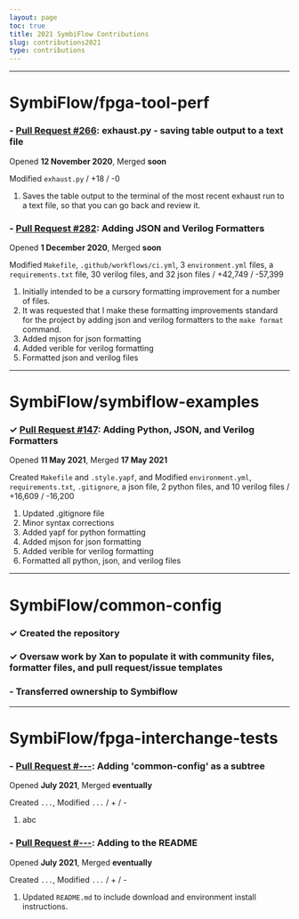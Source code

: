 ```yaml
---
layout: page
toc: true
title: 2021 SymbiFlow Contributions
slug: contributions2021
type: contributions
---
```


---

# SymbiFlow/fpga-tool-perf

### - [Pull Request #266](https://github.com/SymbiFlow/fpga-tool-perf/pull/266): exhaust.py - saving table output to a text file
Opened __12 November 2020__, Merged __soon__

Modified `exhaust.py` / +18 / -0
1. Saves the table output to the terminal of the most recent exhaust run to a text file, so that you can go back and review it.

### - [Pull Request #282](https://github.com/SymbiFlow/fpga-tool-perf/pull/282): Adding JSON and Verilog Formatters
Opened __1 December 2020__, Merged __soon__

Modified `Makefile`, `.github/workflows/ci.yml`, 3 `environment.yml` files, a `requirements.txt` file, 30 verilog files, and 32 json files / +42,749 / -57,399
1. Initially intended to be a cursory formatting improvement for a number of files.
2. It was requested that I make these formatting improvements standard for the project by adding json and verilog formatters to the `make format` command.
3. Added mjson for json formatting
4. Added verible for verilog formatting
5. Formatted json and verilog files

---

# SymbiFlow/symbiflow-examples

### ✓ [Pull Request #147](https://github.com/SymbiFlow/symbiflow-examples/pull/147): Adding Python, JSON, and Verilog Formatters
Opened __11 May 2021__, Merged __17 May 2021__

Created `Makefile` and `.style.yapf`, and Modified `environment.yml`, `requirements.txt`, `.gitignore`, a json file, 2 python files, and 10 verilog files / +16,609 / -16,200
1. Updated .gitignore file
2. Minor syntax corrections
3. Added yapf for python formatting
4. Added mjson for json formatting
5. Added verible for verilog formatting
6. Formatted all python, json, and verilog files

---

# SymbiFlow/common-config

### ✓ Created the repository

### ✓ Oversaw work by Xan to populate it with community files, formatter files, and pull request/issue templates

### - Transferred ownership to Symbiflow

---

# SymbiFlow/fpga-interchange-tests

### - [Pull Request #---](https://github.com/SymbiFlow/fpga-interchange-tests/pull/---): Adding 'common-config' as a subtree
Opened __July 2021__, Merged __eventually__

Created `...`, Modified `...` / + / -
1. abc

### - [Pull Request #---](https://github.com/SymbiFlow/fpga-interchange-tests/pull/---): Adding to the README
Opened __July 2021__, Merged __eventually__

Created `...`, Modified `...` / + / -
1. Updated `README.md` to include download and environment install instructions. 
